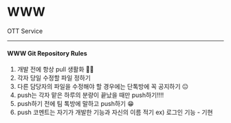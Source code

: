 # WWW

OTT Service


<hr>

<h4>WWW Git Repository Rules</h4>
<ol>
   <li> 개발 전에 항상 pull 생활화 👀👀</li>
   <li> 각자 당일 수정할 파일 정하기 </li>
   <li> 다른 담당자의 파일을 수정해야 할 경우에는 단톡방에 꼭 공지하기 😐 </li>
   <li> push는 각자 맡은 하루의 분량이 끝났을 때만 push하기!!!! </li>
   <li> push하기 전에 팀 톡방에 말하고 push하기 😁 </li>
   <li> push 코멘트는 자기가 개발한 기능과 자신의 이름 적기 ex) 로그인 기능 - 기현 </li>
</ol>
